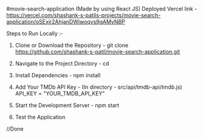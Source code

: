 #movie-search-application (Made by using React JS)
Deployed Vercel link - https://vercel.com/shashank-s-patils-projects/movie-search-application/oSExir2AhjanDWiwoqvs9gAMvNBP 

Steps to Run Locally :-

1) Clone or Download the Repository -
   git clone https://github.com/shashank-s-patil/movie-search-application.git

2) Navigate to the Project Directory -
   cd <project-folder-name>

3) Install Dependencies -
   npm install

4) Add Your TMDb API Key -
   (In directory - src/api/tmdb-api/tmdb.js)
   API_KEY = "YOUR_TMDB_API_KEY"

5) Start the Development Server -
   npm start

6) Test the Application


//Done

   
